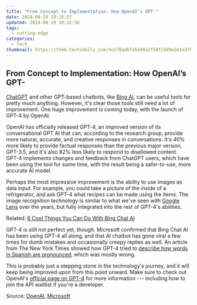 ```yaml
---
title: "From Concept to Implementation: How OpenAI’s GPT-"
date: 2024-08-28 19:16:57
updated: 2024-08-29 10:32:56
tags:
  - cutting-edge
categories:
  - tech
thumbnail: https://thmb.techidaily.com/4e270ad6fe5a98a1f50fc689a2e1e3f6ffaf5096f822ff56b7fa17a700e0f9cf.jpg
---
```


## From Concept to Implementation: How OpenAI’s GPT-

[ChatGPT](https://extra-resources.techidaily.com/new-capture-clarity-editing-insights-for-professional-results/) and other GPT-based chatbots, like [Bing AI](https://driver-download.techidaily.com/seamless-driver-installation-for-epson-devices-on-your-pc-with-windows/), can be useful tools for pretty much anything. However, it's clear those tools still need a lot of improvement. One huge improvement is coming today, with the launch of GPT-4 by OpenAI.

 OpenAI has officially released GPT-4, an improved version of its conversational GPT AI that can, according to the research group, provide more natural, accurate, and creative responses in conversations. It's 40% more likely to provide factual responses than the previous major version, GPT-3.5, and it's also 82% less likely to respond to disallowed content. GPT-4 implements changes and feedback from ChatGPT users, which have been using the tool for some time, with the result being a safer-to-use, more accurate AI model.

 Perhaps the most impressive improvement is the ability to use images as data input. For example, you could take a picture of the inside of a refrigerator, and ask GPT-4 what recipes can be made using the items. The image recognition technology is similar to what we've seen with [Google Lens](https://www.reviewgeek.com/118881/chrome-gets-a-clean-and-simple-google-lens-update/) over the years, but fully integrated into the rest of GPT-4's abilities.

Related: [6 Cool Things You Can Do With Bing Chat AI](https://extra-approaches.techidaily.com/updated-mastering-facebook-giveaways-a-step-by-step-guide/) 

 GPT-4 is still not perfect yet, though. Microsoft confirmed that Bing Chat AI has been using GPT-4 all along, and that AI chatbot has gone viral a few times for dumb mistakes and occasionally creepy replies as well. An article from The New York Times showed how GPT-4 tried to [describe how words in Spanish are pronounced](https://www.nytimes.com/2023/03/14/technology/openai-new-gpt4.html), which was mostly wrong.

 This is probably just a stepping stone in the technology's journey, and it will keep being improved upon from this point onward. Make sure to check out OpenAI's [official page on GPT-4](https://openai.com/product/gpt-4) for more information --- including how to join the API waitlist if you're a developer.

 Source: [OpenAI](https://openai.com/product/gpt-4), [Microsoft](https://blogs.bing.com/search/march%5F2023/Confirmed-the-new-Bing-runs-on-OpenAI%E2%80%99s-GPT-4)

<ins class="adsbygoogle"
     style="display:block"
     data-ad-format="autorelaxed"
     data-ad-client="ca-pub-7571918770474297"
     data-ad-slot="1223367746"></ins>



<ins class="adsbygoogle"
     style="display:block"
     data-ad-client="ca-pub-7571918770474297"
     data-ad-slot="8358498916"
     data-ad-format="auto"
     data-full-width-responsive="true"></ins>
